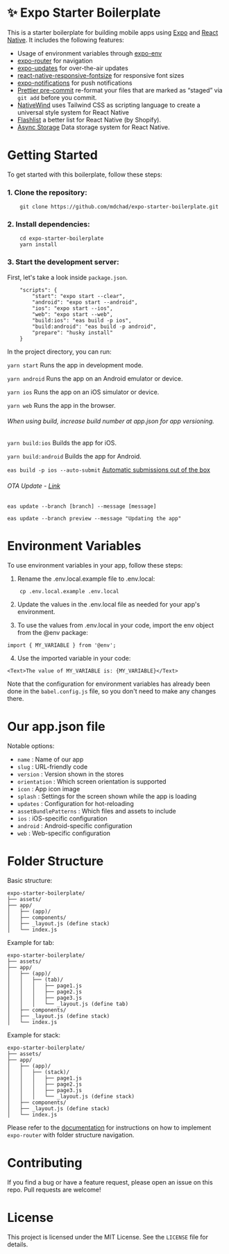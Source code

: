 # ✨ Expo Starter Boilerplate

This is a starter boilerplate for building mobile apps using [Expo](https://expo.io/) and [React Native](https://reactnative.dev/). It includes the following features:

- Usage of environment variables through [expo-env](https://www.npmjs.com/package/react-native-dotenv)
- [expo-router](https://expo.github.io/router/docs) for navigation
- [expo-updates](https://docs.expo.dev/versions/latest/sdk/updates/) for over-the-air updates
- [react-native-responsive-fontsize](https://github.com/heyman333/react-native-responsive-fontSize) for responsive font sizes
- [expo-notifications](https://docs.expo.io/versions/latest/sdk/notifications/) for push notifications
- [Prettier pre-commit](https://prettier.io/docs/en/precommit.html) re-format your files that are marked as “staged” via `git add` before you commit.
- [NativeWind](https://www.nativewind.dev/) uses Tailwind CSS as scripting language to create a universal style system for React Native
- [Flashlist](https://github.com/Shopify/flash-list) a better list for React Native (by Shopify).
- [Async Storage](https://react-native-async-storage.github.io/async-storage/docs/usage/) Data storage system for React Native.

# Getting Started

To get started with this boilerplate, follow these steps:

### 1. Clone the repository:

```
    git clone https://github.com/mdchad/expo-starter-boilerplate.git
```

### 2. Install dependencies:

```
    cd expo-starter-boilerplate
    yarn install
```

### 3. Start the development server:

First, let's take a look inside `package.json`.

```
    "scripts": {
        "start": "expo start --clear",
        "android": "expo start --android",
        "ios": "expo start --ios",
        "web": "expo start --web",
        "build:ios": "eas build -p ios",
        "build:android": "eas build -p android",
        "prepare": "husky install"
    }
```

In the project directory, you can run:

`yarn start`
Runs the app in development mode.

`yarn android`
Runs the app on an Android emulator or device.

`yarn ios`
Runs the app on an iOS simulator or device.

`yarn web`
Runs the app in the browser.

###### When using build, increase build number at app.json for app versioning.

`yarn build:ios`
Builds the app for iOS.

`yarn build:android`
Builds the app for Android.

`eas build -p ios --auto-submit`
[Automatic submissions out of the box](https://docs.expo.dev/build/introduction/)

###### OTA Update - [Link](https://docs.expo.dev/eas-update/getting-started/)

`eas update --branch [branch] --message [message]`

`eas update --branch preview --message "Updating the app"`

# Environment Variables

To use environment variables in your app, follow these steps:

1. Rename the .env.local.example file to .env.local:

```
    cp .env.local.example .env.local
```

2. Update the values in the .env.local file as needed for your app's environment.

3. To use the values from .env.local in your code, import the env object from the @env package:

```
import { MY_VARIABLE } from '@env';
```

4. Use the imported variable in your code:

```
<Text>The value of MY_VARIABLE is: {MY_VARIABLE}</Text>
```

Note that the configuration for environment variables has already been done in the `babel.config.js` file, so you don't need to make any changes there.

# Our app.json file

Notable options:

- `name` : Name of our app
- `slug` : URL-friendly code
- `version` : Version shown in the stores
- `orientation` : Which screen orientation is supported
- `icon` : App icon image
- `splash` : Settings for the screen shown while the app is loading
- `updates` : Configuration for hot-reloading
- `assetBundlePatterns` : Which files and assets to include
- `ios` : iOS-specific configuration
- `android` : Android-specific configuration
- `web` : Web-specific configuration

# Folder Structure

Basic structure:

```
expo-starter-boilerplate/
├── assets/
├── app/
│   ├── (app)/
│   ├── components/
│   ├── _layout.js (define stack)
│   └── index.js

```

Example for tab:

```
expo-starter-boilerplate/
├── assets/
├── app/
│   ├── (app)/
│   │   ├── (tab)/
│   │   │   ├── page1.js
│   │   │   ├── page2.js
│   │   │   ├── page3.js
│   │   │   └── _layout.js (define tab)
│   ├── components/
│   ├── _layout.js (define stack)
│   └── index.js

```

Example for stack:

```
expo-starter-boilerplate/
├── assets/
├── app/
│   ├── (app)/
│   │   ├── (stack)/
│   │   │   ├── page1.js
│   │   │   ├── page2.js
│   │   │   ├── page3.js
│   │   │   └── _layout.js (define stack)
│   ├── components/
│   ├── _layout.js (define stack)
│   └── index.js

```

Please refer to the [documentation](https://expo.github.io/router/docs) for instructions on how to implement `expo-router` with folder structure navigation.

# Contributing

If you find a bug or have a feature request, please open an issue on this repo. Pull requests are welcome!

# License

This project is licensed under the MIT License. See the `LICENSE` file for details.
